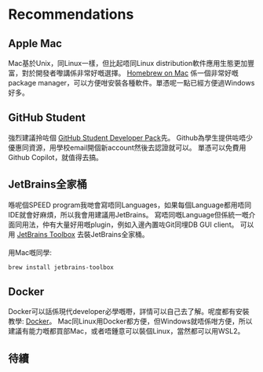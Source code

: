 # Recommendations

## Apple Mac

Mac基於Unix，同Linux一樣，但比起唔同Linux distribution軟件應用生態更加豐富，對於開發者嚟講係非常好嘅選擇。
[Homebrew on Mac](Homebrew.md) 係一個非常好嘅package manager，可以方便咁安裝各種軟件。單憑呢一點已經方便過Windows好多。

## GitHub Student

強烈建議拎咗個 [GitHub Student Developer Pack](https://education.github.com/pack/offers)先。
Github為學生提供咗唔少優惠同資源，用學校email開個新account然後去認證就可以。
單憑可以免費用Github Copilot，就值得去搞。

## JetBrains全家桶

喺呢個SPEED program我哋會寫唔同Languages，如果每個Language都用唔同IDE就會好麻煩，所以我會用建議用JetBrains。
寫唔同嘅Language但係統一嘅介面同用法，仲有大量好用嘅plugin，例如入邊內置咗Git同埋DB GUI client。
可以用 [JetBrains Toolbox](https://www.jetbrains.com/toolbox-app/) 去裝JetBrains全家桶。 \
<br/>
用Mac嘅同學:

```bash
brew install jetbrains-toolbox
```

## Docker

Docker可以話係現代developer必學嘅嘢，詳情可以自己去了解。呢度都有安裝教學: [Docker](Docker.md)。
Mac同Linux用Docker都方便，但Windows就唔係咁方便，所以建議有能力嘅都買部Mac，或者唔鍾意可以裝個Linux，當然都可以用WSL2。

## 待續